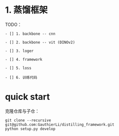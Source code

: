 # 1. 蒸馏框架
TODO： 

    - [] 1. backbone -- cnn

    - [] 2. backbone -- vit (DINOv2)

    - [] 3. loger

    - [] 4. framework

    - [] 5. loss 

    - [] 6. 训练代码

# quick start 
克隆仓库与子仓：
```
git clone --recursive git@github.com:GauthierLi/distilling_framework.git 
python setup.py develop
```
